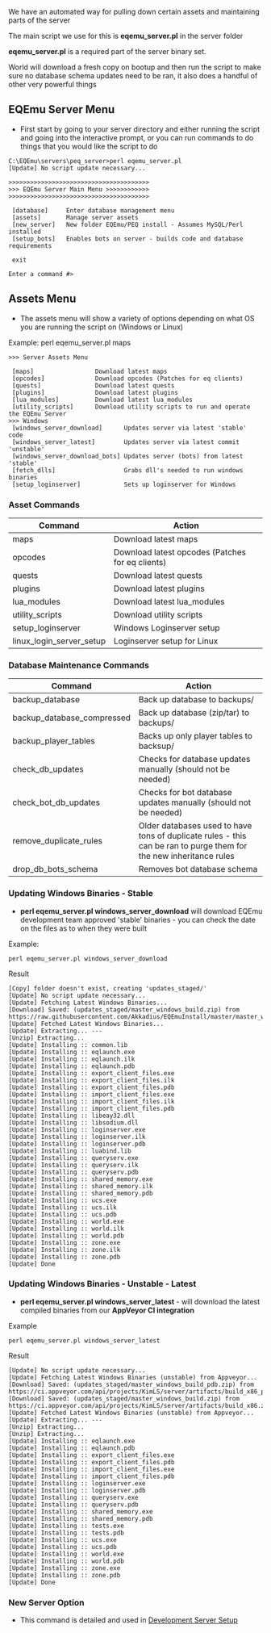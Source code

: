 We have an automated way for pulling down certain assets and maintaining parts of the server

The main script we use for this is **eqemu_server.pl** in the server folder

**eqemu_server.pl** is a required part of the server binary set. 

World will download a fresh copy on bootup and then run the script to make sure no database schema updates need to be ran, it also does a handful of other very powerful things

## EQEmu Server Menu

* First start by going to your server directory and either running the script and going into the interactive prompt, or you can run commands to do things that you would like the script to do

```
C:\EQEmu\servers\peq_server>perl eqemu_server.pl
[Update] No script update necessary...

>>>>>>>>>>>>>>>>>>>>>>>>>>>>>>>>>>>>>>>
>>> EQEmu Server Main Menu >>>>>>>>>>>>
>>>>>>>>>>>>>>>>>>>>>>>>>>>>>>>>>>>>>>>

 [database]     Enter database management menu
 [assets]       Manage server assets
 [new_server]   New folder EQEmu/PEQ install - Assumes MySQL/Perl installed
 [setup_bots]   Enables bots on server - builds code and database requirements

 exit

Enter a command #>
```

## Assets Menu

* The assets menu will show a variety of options depending on what OS you are running the script on (Windows or Linux)

Example: perl eqemu_server.pl maps

```
>>> Server Assets Menu

 [maps]                 Download latest maps
 [opcodes]              Download opcodes (Patches for eq clients)
 [quests]               Download latest quests
 [plugins]              Download latest plugins
 [lua_modules]          Download latest lua_modules
 [utility_scripts]      Download utility scripts to run and operate the EQEmu Server
>>> Windows
 [windows_server_download]      Updates server via latest 'stable' code
 [windows_server_latest]        Updates server via latest commit 'unstable'
 [windows_server_download_bots] Updates server (bots) from latest 'stable'
 [fetch_dlls]                   Grabs dll's needed to run windows binaries
 [setup_loginserver]            Sets up loginserver for Windows
```
### Asset Commands

| Command        | Action  |
| ------------- |-------------|
|  maps| Download latest maps |
|  opcodes| Download latest opcodes (Patches for eq clients) |
|  quests| Download latest quests  |
|  plugins| Download latest plugins  |
|  lua_modules| Download latest lua_modules  |
|  utility_scripts| Download utility scripts|
|  setup_loginserver | Windows Loginserver setup |
|  linux_login_server_setup | Loginserver setup for Linux |

### Database Maintenance Commands

| Command        | Action  |
| ------------- |-------------|
|  backup_database| Back up database to backups/ |
|  backup_database_compressed| Back up database (zip/tar) to backups/ |
|  backup_player_tables| Backs up only player tables to backsup/ |
|  check_db_updates| Checks for database updates manually (should not be needed) |
|  check_bot_db_updates| Checks for bot database updates manually (should not be needed) |
|  remove_duplicate_rules| Older databases used to have tons of duplicate rules - this can be ran to purge them for the new inheritance rules|
|  drop_db_bots_schema| Removes bot database schema|

### Updating Windows Binaries - Stable

* **perl eqemu_server.pl windows_server_download** will download EQEmu development team approved 'stable' binaries - you can check the date on the files as to when they were built

Example:

```
perl eqemu_server.pl windows_server_download
```

Result

```
[Copy] folder doesn't exist, creating 'updates_staged/'
[Update] No script update necessary...
[Update] Fetching Latest Windows Binaries...
[Download] Saved: (updates_staged/master_windows_build.zip) from https://raw.githubusercontent.com/Akkadius/EQEmuInstall/master/master_windows_build.zip
[Update] Fetched Latest Windows Binaries...
[Update] Extracting... ---
[Unzip] Extracting...
[Update] Installing :: common.lib
[Update] Installing :: eqlaunch.exe
[Update] Installing :: eqlaunch.ilk
[Update] Installing :: eqlaunch.pdb
[Update] Installing :: export_client_files.exe
[Update] Installing :: export_client_files.ilk
[Update] Installing :: export_client_files.pdb
[Update] Installing :: import_client_files.exe
[Update] Installing :: import_client_files.ilk
[Update] Installing :: import_client_files.pdb
[Update] Installing :: libeay32.dll
[Update] Installing :: libsodium.dll
[Update] Installing :: loginserver.exe
[Update] Installing :: loginserver.ilk
[Update] Installing :: loginserver.pdb
[Update] Installing :: luabind.lib
[Update] Installing :: queryserv.exe
[Update] Installing :: queryserv.ilk
[Update] Installing :: queryserv.pdb
[Update] Installing :: shared_memory.exe
[Update] Installing :: shared_memory.ilk
[Update] Installing :: shared_memory.pdb
[Update] Installing :: ucs.exe
[Update] Installing :: ucs.ilk
[Update] Installing :: ucs.pdb
[Update] Installing :: world.exe
[Update] Installing :: world.ilk
[Update] Installing :: world.pdb
[Update] Installing :: zone.exe
[Update] Installing :: zone.ilk
[Update] Installing :: zone.pdb
[Update] Done
```

### Updating Windows Binaries - Unstable - Latest

* **perl eqemu_server.pl windows_server_latest** - will download the latest compiled binaries from our **AppVeyor CI integration**

Example

```
perl eqemu_server.pl windows_server_latest
```
Result
```
[Update] No script update necessary...
[Update] Fetching Latest Windows Binaries (unstable) from Appveyor...
[Download] Saved: (updates_staged/master_windows_build_pdb.zip) from https://ci.appveyor.com/api/projects/KimLS/server/artifacts/build_x86_pdb.zip
[Download] Saved: (updates_staged/master_windows_build.zip) from https://ci.appveyor.com/api/projects/KimLS/server/artifacts/build_x86.zip
[Update] Fetched Latest Windows Binaries (unstable) from Appveyor...
[Update] Extracting... ---
[Unzip] Extracting...
[Unzip] Extracting...
[Update] Installing :: eqlaunch.exe
[Update] Installing :: eqlaunch.pdb
[Update] Installing :: export_client_files.exe
[Update] Installing :: export_client_files.pdb
[Update] Installing :: import_client_files.exe
[Update] Installing :: import_client_files.pdb
[Update] Installing :: loginserver.exe
[Update] Installing :: loginserver.pdb
[Update] Installing :: queryserv.exe
[Update] Installing :: queryserv.pdb
[Update] Installing :: shared_memory.exe
[Update] Installing :: shared_memory.pdb
[Update] Installing :: tests.exe
[Update] Installing :: tests.pdb
[Update] Installing :: ucs.exe
[Update] Installing :: ucs.pdb
[Update] Installing :: world.exe
[Update] Installing :: world.pdb
[Update] Installing :: zone.exe
[Update] Installing :: zone.pdb
[Update] Done
```

### New Server Option

* This command is detailed and used in [Development Server Setup](Development-Server-Setup.md)